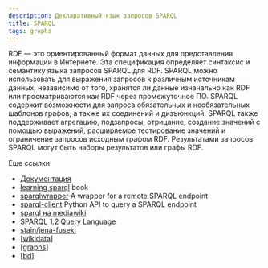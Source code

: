 ```yaml
---
description: Декларативный язык запросов SPARQL
title: SPARQL
tags: graphs
---
```

RDF — это ориентированный формат данных для представления информации в Интернете. Эта спецификация определяет синтаксис и семантику языка запросов SPARQL для RDF. SPARQL можно использовать для выражения запросов к различным источникам данных, независимо от того, хранятся ли данные изначально как RDF или просматриваются как RDF через промежуточное ПО. SPARQL содержит возможности для запроса обязательных и необязательных шаблонов графов, а также их соединений и дизъюнкций. SPARQL также поддерживает агрегацию, подзапросы, отрицание, создание значений с помощью выражений, расширяемое тестирование значений и ограничение запросов исходным графом RDF. Результатами запросов SPARQL могут быть наборы результатов или графы RDF.

Еще ссылки:

- [Документация](https://www.w3.org/TR/sparql11-query/)
- [learning sparql](https://www.learningsparql.com/) book
- [sparqlwrapper](https://github.com/RDFLib/sparqlwrapper) A wrapper for a remote SPARQL endpoint
- [sparql-client](https://github.com/eea/sparql-client) Python API to query a SPARQL endpoint
- [sparql на mediawiki](https://en.wikibooks.org/wiki/SPARQL)
- [SPARQL 1.2 Query Language](https://www.w3.org/TR/sparql12-query/)
- [stain/jena-fuseki](https://hub.docker.com/r/stain/jena-fuseki)
- [[wikidata]]
- [[graphs]]
- [[bd]]

[//begin]: # "Autogenerated link references for markdown compatibility"
[wikidata]: ../lists/wikidata "Wikidata"
[graphs]: ../lists/graphs "Machine learning with graphs"
[bd]: ../lists/bd "Data Bases"
[//end]: # "Autogenerated link references"